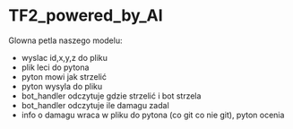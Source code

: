 # TF2_powered_by_AI
Glowna petla naszego modelu:
- wyslac id,x,y,z do pliku
- plik leci do pytona
- pyton mowi jak strzelić
- pyton wysyla do pliku
- bot_handler odczytuje gdzie strzelić i bot strzela
- bot_handler odczytuje ile damagu zadal
- info o damagu wraca w pliku do pytona (co git co nie git), pyton ocenia
